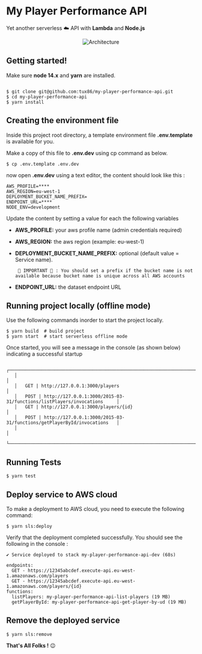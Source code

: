 # My Player Performance API

Yet another serverless ☁️ API with **Lambda** and **Node.js**

<p align="center">
  <img src="https://user-images.githubusercontent.com/9397970/177034576-a2c9c6ee-88bf-4bb4-b25a-9148082623e6.png" alt="Architecture"/>
</p>


## Getting started!

Make sure **node 14.x** and **yarn** are installed.

```shell

$ git clone git@github.com:tux86/my-player-performance-api.git
$ cd my-player-performance-api
$ yarn install
```

## Creating the environment file

Inside this project root directory, a template environment file **.env.template** is available for you.

Make a copy of this file to **.env.dev** using cp command as below.

```shell
$ cp .env.template .env.dev
```

now open **.env.dev** using a text editor, the content should look like this : 

```dotenv
AWS_PROFILE=****
AWS_REGION=eu-west-1
DEPLOYMENT_BUCKET_NAME_PREFIX=
ENDPOINT_URL=****
NODE_ENV=development
```

Update the content by setting a value for each the following variables

- **AWS_PROFILE:**  your aws profile name (admin credentials required)
- **AWS_REGION:**   the aws region (example: eu-west-1)
- **DEPLOYMENT_BUCKET_NAME_PREFIX:** optional (default value = Service name). 

  ` 🚨 IMPORTANT 🚨 : You should set a prefix if the bucket name is not available because bucket name is unique across all AWS accounts`

- **ENDPOINT_URL:**  the dataset endpoint URL

## Running project locally (offline mode)

Use the following commands inorder to start the project locally.

```shell
$ yarn build  # build project
$ yarn start  # start serverless offline mode
```

Once started, you will see a message in the console (as shown below) indicating a successful startup

```shell
   ┌─────────────────────────────────────────────────────────────────────────────────┐
   │                                                                                 │
   │   GET | http://127.0.0.1:3000/players                                           │
   │   POST | http://127.0.0.1:3000/2015-03-31/functions/listPlayers/invocations     │
   │   GET | http://127.0.0.1:3000/players/{id}                                      │
   │   POST | http://127.0.0.1:3000/2015-03-31/functions/getPlayerById/invocations   │
   │                                                                                 │
   └─────────────────────────────────────────────────────────────────────────────────┘

```

## Running Tests

```shell
$ yarn test
```

## Deploy service to AWS cloud

To make a deployment to AWS cloud, you need to execute the following command:

```shell
$ yarn sls:deploy
```

Verify that the deployment completed successfully. You should see the following in the console :
```shell
✔ Service deployed to stack my-player-performance-api-dev (68s)

endpoints:
  GET - https://12345abcdef.execute-api.eu-west-1.amazonaws.com/players
  GET - https://12345abcdef.execute-api.eu-west-1.amazonaws.com/players/{id}
functions:
  listPlayers: my-player-performance-api-list-players (19 MB)
  getPlayerById: my-player-performance-api-get-player-by-ud (19 MB)

```

## Remove the deployed service

```shell
$ yarn sls:remove
```


**That's All Folks !** 😉
